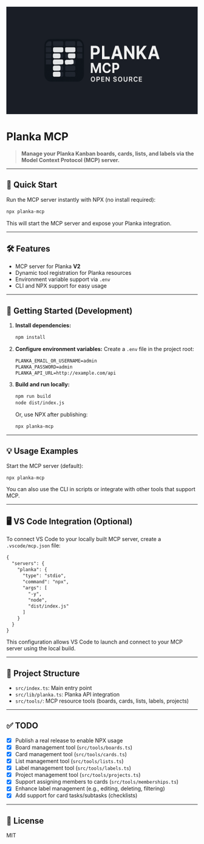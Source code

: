 



![Planka MCP banner](assets/planka-banner.png)

# Planka MCP

> **Manage your Planka Kanban boards, cards, lists, and labels via the Model Context Protocol (MCP) server.**

---

## 🚀 Quick Start

Run the MCP server instantly with NPX (no install required):

```bash
npx planka-mcp
```
This will start the MCP server and expose your Planka integration.

---

## 🛠 Features
- MCP server for Planka **V2**
- Dynamic tool registration for Planka resources
- Environment variable support via `.env`
- CLI and NPX support for easy usage

---

## 📝 Getting Started (Development)

1. **Install dependencies:**
   ```bash
   npm install
   ```

2. **Configure environment variables:**
   Create a `.env` file in the project root:
   ```env
   PLANKA_EMAIL_OR_USERNAME=admin
   PLANKA_PASSWORD=admin
   PLANKA_API_URL=http://example.com/api
   ```

3. **Build and run locally:**
   ```bash
   npm run build
   node dist/index.js
   ```
   Or, use NPX after publishing:
   ```bash
   npx planka-mcp
   ```

---

## 💡 Usage Examples

Start the MCP server (default):
```bash
npx planka-mcp
```

You can also use the CLI in scripts or integrate with other tools that support MCP.

---

## 🖥️ VS Code Integration (Optional)

To connect VS Code to your locally built MCP server, create a `.vscode/mcp.json` file:

```jsonc
{
  "servers": {
    "planka": {
      "type": "stdio",
      "command": "npx",
      "args": [
        "-y",
        "node",
        "dist/index.js"
      ]
    }
  }
}
```
This configuration allows VS Code to launch and connect to your MCP server using the local build.

---

## 📁 Project Structure

- `src/index.ts`: Main entry point
- `src/lib/planka.ts`: Planka API integration
- `src/tools/`: MCP resource tools (boards, cards, lists, labels, projects)

---

## ✅ TODO

- [x] Publish a real release to enable NPX usage
- [x] Board management tool (`src/tools/boards.ts`)
- [x] Card management tool (`src/tools/cards.ts`)
- [x] List management tool (`src/tools/lists.ts`)
- [x] Label management tool (`src/tools/labels.ts`)
- [x] Project management tool (`src/tools/projects.ts`)
- [x] Support assigning members to cards (`src/tools/memberships.ts`)
- [x] Enhance label management (e.g., editing, deleting, filtering)
- [x] Add support for card tasks/subtasks (checklists)

---

## 📄 License
MIT
